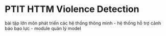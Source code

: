 # PTIT HTTM Violence Detection
bài tập lớn môn phát triển các hệ thống thông minh - hệ thống hỗ trợ cảnh báo bạo lực - module quản lý model
